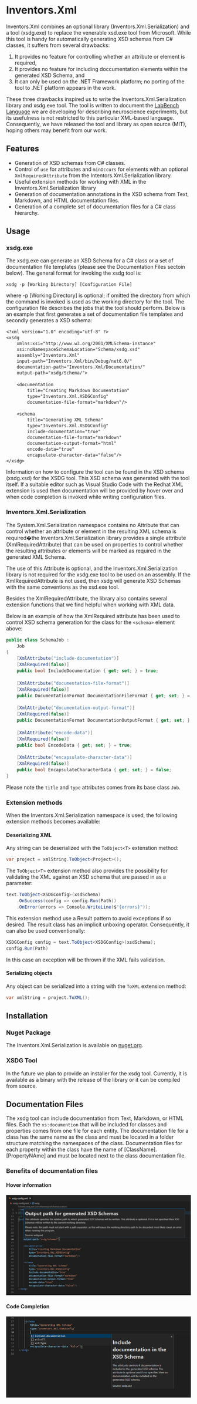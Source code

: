 # Inventors.Xml

Inventors.Xml combines an optional library  (Inventors.Xml.Serialization) and a tool (xsdg.exe) to replace the venerable xsd.exe tool from Microsoft. While this tool is handy for automatically generating XSD schemas from C# classes, it suffers from several drawbacks:

1. It provides no feature for controlling whether an attribute or element is required,
2. It provides no feature for including doccumentation elements within the generated XSD Schema, and
3. It can only be used on the .NET Framework platform; no porting of the tool to .NET platform appears in the work.

These three drawbacks inspired us to write the Inventors.Xml.Serialization library and xsdg.exe tool. The tool is written to document the [LabBench Language](https://labbench.io/) we are developing for describing neuroscience experiments, but its usefulness is not restricted to this particular XML-based language. Consequently, we have released the tool and library as open source (MIT), hoping others may benefit from our work. 

## Features

* Generation of XSD schemas from C# classes.
* Control of ```use``` for attributes and ```minOccurs``` for elements with an optional ```XmlRequiredAttribute``` from the Intentors.Xml.Serialization library.
* Useful extension methods for working with XML in the Inventors.Xml.Serialization library
* Generation of documentation annotations in the XSD schema from Text, Markdown, and HTML documentation files.
* Generation of a complete set of documentation files for a C# class hierarchy. 

## Usage

### xsdg.exe

The xsdg.exe can generate an XSD Schema for a C# class or a set of documentation file templates (please see the Documentation Files sectoin below). The general format for invoking the xsdg tool is:

```
xsdg -p [Working Directory] [Configuration File] 
```

where -p [Working Directory] is optional; if omitted the directory from which the command is invoked is used as the working directory for the tool. The configuration file describes the jobs that the tool should perform. Below is an example that first generates a set of documentation file templates and secondly generates a XSD schema:

```
<?xml version="1.0" encoding="utf-8" ?>
<xsdg 
    xmlns:xsi="http://www.w3.org/2001/XMLSchema-instance"
    xsi:noNamespaceSchemaLocation="Schema/xsdg.xsd"
    assembly="Inventors.Xml"
    input-path="Inventors.Xml/bin/Debug/net6.0/"
    documentation-path="Inventors.Xml/Documentation/"
    output-path="xsdg/Schema/">
    
    <documentation
        title="Creating Markdown Documentation"
        type="Inventors.Xml.XSDGConfig"
        documentation-file-format="markdown"/>

    <schema
        title="Generating XML Schema"
        type="Inventors.Xml.XSDGConfig"
        include-documentation="true"
        documentation-file-format="markdown"
        documentation-output-format="html"
        encode-data="true"
        encapsulate-character-data="false"/>
</xsdg>
```

Information on how to configure the tool can be found in the XSD schema (xsdg.xsd) for the XSDG tool. This XSD schema was generated with the tool itself. If a suitable editor such as Visual Studio Code with the Redhat XML extension is used then documentation will be provided by hover over and when code completion is invoked while writing configuration files.

### Inventors.Xml.Serialization

The System.Xml.Serialization namespace contains no Attribute that can control whether an attribute or element in the resulting XML schema is required�the Inventors.Xml.Serialization library provides a single attribute  (XmlRequiredAttribute) that can be used on properties to control whether the resulting attributes or elements will be marked as required in the generated XML Schema.

The use of this Attribute is optional, and the Inventors.Xml.Serialization library is not required for the xsdg.exe tool to be used on an assembly. If the XmlRequiredAttribute is not used, then xsdg will generate XSD Schemas with the same conventions as the xsd.exe tool.

Besides the XmlRequiredAttribute, the library also contains several extension functions that we find helpful when working with XML data.

Below is an example of how the XmlRequired attribute has been used to control XSD schema generation for the class for the ```<schema>``` element above:

```C#
public class SchemaJob :
    Job
{
    [XmlAttribute("include-documentation")]
    [XmlRequired(false)]
    public bool IncludeDocumentation { get; set; } = true;

    [XmlAttribute("documentation-file-format")]
    [XmlRequired(false)]
    public DocumentationFormat DocumentationFileFormat { get; set; } = DocumentationFormat.MarkDown;

    [XmlAttribute("documentation-output-format")]
    [XmlRequired(false)]
    public DocumentationFormat DocumentationOutputFormat { get; set; } = DocumentationFormat.Html;

    [XmlAttribute("encode-data")]
    [XmlRequired(false)]
    public bool EncodeData { get; set; } = true;

    [XmlAttribute("encapsulate-character-data")]
    [XmlRequired(false)]    
    public bool EncapsulateCharacterData { get; set; } = false;
}
```

Please note the ```title``` and ```type``` attributes comes from its base class ```Job```.

### Extension methods

When the Inventors.Xml.Serialization namespace is used, the following extension methods becomes available:

#### Deserializing XML

Any string can be deserialized with the ```ToObject<T>``` extenstion method:

```C#
var project = xmlString.ToObject<Project>();
```

The ```ToObject<T>``` extension method also provides the possibility for validating the XML against an XSD schema that are passed in as a parameter:

```C#
text.ToObject<XSDGConfig>(xsdSchema)
    .OnSuccess(config => config.Run(Path))
    .OnError(errors => Console.WriteLine($"{errors}"));            
```

This extension method use a Result pattern to avoid exceptions if so desired. The result class has an implicit unboxing operator. Consequently, it can also be used conventionally:

```C#
XSDGConfig config = text.ToObject<XSDGConfig>(xsdSchema);
config.Run(Path)
```

In this case an exception will be thrown if the XML fails validation.
#### Serializing objects

Any object can be serialized into a string with the ```ToXML``` extension method:

```C#
var xmlString = project.ToXML();
```

## Installation

### Nuget Package

The Inventors.Xml.Serialization is available on [nuget.org](https://www.nuget.org/packages/Inventors.Xml.Serialization).

### XSDG Tool

In the future we plan to provide an installer for the xsdg tool. Currently, it is available as a binary with the release of the library or it can be compiled from source. 

## Documentation Files

The xsdg tool can include documentation from Text, Markdown, or HTML files. Each the ```xs:documention``` that will be included for classes and properties comes from one file for each entity. The documentation file for a class has the same name as the class and must be located in a folder structure matching the namespaces of the class. Documentation files for each property within the class have the name of [ClassName].[PropertyNAme] and must be located next to the class documentation file.

### Benefits of documentation files 

#### Hover information

![Hover information in Visual Studio Code](HoverExample.png)

#### Code Completion

![Code completion](CodeCompletion.png)

